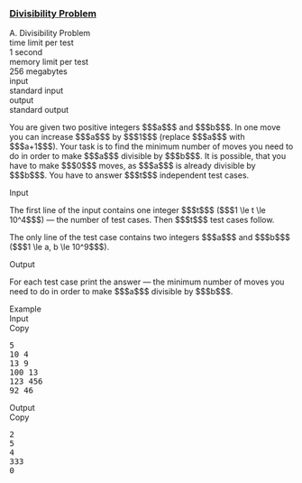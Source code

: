 <h3><a href="https://codeforces.com/contest/1328/problem/A" target="_blank" rel="noopener noreferrer">Divisibility Problem</a></h3>

<div class="header"><div class="title">A. Divisibility Problem</div><div class="time-limit"><div class="property-title">time limit per test</div>1 second</div><div class="memory-limit"><div class="property-title">memory limit per test</div>256 megabytes</div><div class="input-file input-standard"><div class="property-title">input</div>standard input</div><div class="output-file output-standard"><div class="property-title">output</div>standard output</div></div><div><p>You are given two positive integers $$$a$$$ and $$$b$$$. In one move you can increase $$$a$$$ by $$$1$$$ (replace $$$a$$$ with $$$a+1$$$). Your task is to find the minimum number of moves you need to do in order to make $$$a$$$ divisible by $$$b$$$. It is possible, that you have to make $$$0$$$ moves, as $$$a$$$ is already divisible by $$$b$$$. You have to answer $$$t$$$ independent test cases.</p></div><div class="input-specification"><div class="section-title">Input</div><p>The first line of the input contains one integer $$$t$$$ ($$$1 \le t \le 10^4$$$) — the number of test cases. Then $$$t$$$ test cases follow.</p><p>The only line of the test case contains two integers $$$a$$$ and $$$b$$$ ($$$1 \le a, b \le 10^9$$$).</p></div><div class="output-specification"><div class="section-title">Output</div><p>For each test case print the answer — the minimum number of moves you need to do in order to make $$$a$$$ divisible by $$$b$$$.</p></div><div class="sample-tests"><div class="section-title">Example</div><div class="sample-test"><div class="input"><div class="title">Input<div title="Copy" data-clipboard-target="#id005835264292292742" id="id009582759892205733" class="input-output-copier">Copy</div></div><pre id="id005835264292292742">5
10 4
13 9
100 13
123 456
92 46
</pre></div><div class="output"><div class="title">Output<div title="Copy" data-clipboard-target="#id006717811579756443" id="id0006710783369930484" class="input-output-copier">Copy</div></div><pre id="id006717811579756443">2
5
4
333
0
</pre></div></div></div>